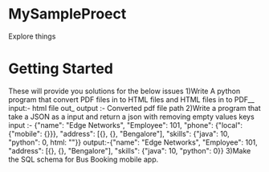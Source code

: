 # MySampleProect
Explore things
# Getting Started
These will provide you solutions for the below issues
1)Write A python program that convert PDF files in to HTML files and HTML files in to PDF__
input:- html file out_
output :- Converted pdf file path
2)Write a program that take a JSON as a input and return a json with removing empty values keys
input :- {"name": "Edge Networks", "Employee": 101, "phone": {"local": {"mobile": {}}}, "address": [{}, {}, "Bengalore"], "skills": {"java": 10, "python": 0, html: ""}}
output:-{"name": "Edge Networks", "Employee": 101,  "address": [{}, {}, "Bengalore"], "skills": {"java": 10, "python": 0}}
3)Make the SQL schema for Bus Booking mobile app.


